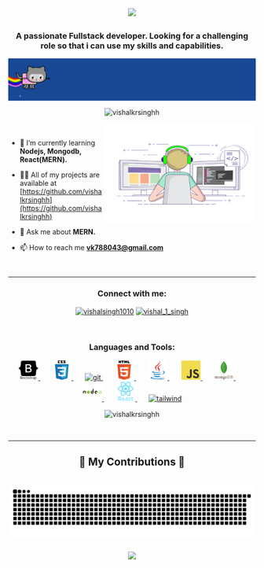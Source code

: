 <h1 align="center">
    <img src="https://readme-typing-svg.herokuapp.com/?font=Righteous&size=35&center=true&vCenter=true&width=500&height=70&duration=4000&lines=Hi+There!+👋;+I'm+Vishal+Kumar+Singh!;" />
</h1>
<h3 align="center">A passionate Fullstack developer. Looking for a challenging role so that i can use my skills and capabilities.</h3>
<div > <img align="center" src="gif.gif"> </div>
<p align="center"> <img align="center" src="https://komarev.com/ghpvc/?username=vishalkrsinghh&label=Profile%20views&color=0e75b6&style=flat" alt="vishalkrsinghh" /> </p>


<img align="right" alt="Code" width="310" height="205" src="vsgif.gif"><br>

- 🌱 I’m currently learning **Nodejs, Mongodb, React(MERN).**

- 👨‍💻 All of my projects are available at [https://github.com/vishalkrsinghh](https://github.com/vishalkrsinghh)

- 💬 Ask me about **MERN.**

- 📫 How to reach me **vk788043@gmail.com**
<br>
<hr>
<h3 align="center">Connect with me:</h3>
<p align="center">
<a href="https://linkedin.com/in/vishalsingh1010" target="blank"><img align="center" src="https://raw.githubusercontent.com/rahuldkjain/github-profile-readme-generator/master/src/images/icons/Social/linked-in-alt.svg" alt="vishalsingh1010" height="30" width="40" /></a>
<a href="https://www.leetcode.com/vishal_1_singh" target="blank"><img align="center" src="https://raw.githubusercontent.com/rahuldkjain/github-profile-readme-generator/master/src/images/icons/Social/leet-code.svg" alt="vishal_1_singh" height="30" width="40" /></a>
</p>
<br>
<h3 align="center">Languages and Tools:</h3>
<p align="center"> <a href="https://getbootstrap.com" target="_blank" rel="noreferrer"> <img src="https://raw.githubusercontent.com/devicons/devicon/master/icons/bootstrap/bootstrap-plain-wordmark.svg" alt="bootstrap" width="40" height="40"/> </a> &nbsp; &nbsp; &nbsp;  <a href="https://www.w3schools.com/css/" target="_blank" rel="noreferrer"> <img src="https://raw.githubusercontent.com/devicons/devicon/master/icons/css3/css3-original-wordmark.svg" alt="css3" width="40" height="40"/> </a> &nbsp; &nbsp; &nbsp;  <a href="https://git-scm.com/" target="_blank" rel="noreferrer"> <img src="https://www.vectorlogo.zone/logos/git-scm/git-scm-icon.svg" alt="git" width="40" height="40"/> </a> &nbsp; &nbsp; &nbsp;  <a href="https://www.w3.org/html/" target="_blank" rel="noreferrer"> <img src="https://raw.githubusercontent.com/devicons/devicon/master/icons/html5/html5-original-wordmark.svg" alt="html5" width="40" height="40"/> </a> &nbsp; &nbsp; &nbsp;  <a href="https://www.java.com" target="_blank" rel="noreferrer"> <img src="https://raw.githubusercontent.com/devicons/devicon/master/icons/java/java-original.svg" alt="java" width="40" height="40"/> </a> &nbsp; &nbsp; &nbsp;  <a href="https://developer.mozilla.org/en-US/docs/Web/JavaScript" target="_blank" rel="noreferrer"> <img src="https://raw.githubusercontent.com/devicons/devicon/master/icons/javascript/javascript-original.svg" alt="javascript" width="40" height="40"/> </a>  &nbsp; &nbsp; &nbsp; <a href="https://www.mongodb.com/" target="_blank" rel="noreferrer"> <img src="https://raw.githubusercontent.com/devicons/devicon/master/icons/mongodb/mongodb-original-wordmark.svg" alt="mongodb" width="40" height="40"/> </a> &nbsp; &nbsp; &nbsp;  <a href="https://nodejs.org" target="_blank" rel="noreferrer"> <img src="https://raw.githubusercontent.com/devicons/devicon/master/icons/nodejs/nodejs-original-wordmark.svg" alt="nodejs" width="40" height="40"/> </a>  &nbsp; &nbsp; &nbsp; <a href="https://reactjs.org/" target="_blank" rel="noreferrer"> <img src="https://raw.githubusercontent.com/devicons/devicon/master/icons/react/react-original-wordmark.svg" alt="react" width="40" height="40"/> </a> &nbsp; &nbsp; &nbsp;  <a href="https://tailwindcss.com/" target="_blank" rel="noreferrer"> <img src="https://www.vectorlogo.zone/logos/tailwindcss/tailwindcss-icon.svg" alt="tailwind" width="40" height="40"/> </a> </p>

<p align="center"><img align="center" src="https://github-readme-stats.vercel.app/api/top-langs?username=vishalkrsinghh&show_icons=true&locale=en&layout=compact" alt="vishalkrsinghh" /></p><br><hr>

 <!-- ### 📈 My GitHub Contributions -->
  <h2 align="center">🐍 My Contributions 🐍</h2>
  <br>
  <picture>
  <source media="(prefers-color-scheme: dark)" srcset="https://raw.githubusercontent.com/vishalkrsinghh/vishalkrsinghh/output/github-contribution-grid-snake-dark.svg" /> 
  <source media="(prefers-color-scheme: light)" srcset="https://raw.githubusercontent.com/vishalkrsinghh/vishalkrsinghh/output/github-contribution-grid-snake.svg" />
  <img alt="snake eating my contributions" src="https://raw.githubusercontent.com/vishalkrsinghh/vishalkrsinghh/output/github-contribution-grid-snake.svg" />
  </picture>
<h3 align="center">
    <img src="https://readme-typing-svg.herokuapp.com/?font=Righteous&size=25&center=true&vCenter=true&width=500&height=70&duration=4000&lines=Thanks+for+visiting!+✌️;+Shoot+me+a+message+on+Linkedin!;I'm+always+down+to+collab+:)">
</h3>
  
